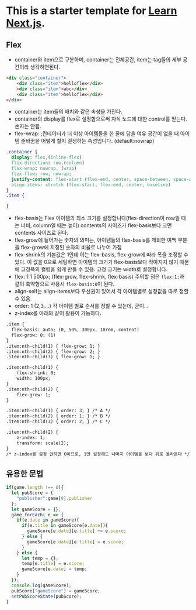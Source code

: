 # This is a starter template for [Learn Next.js](https://nextjs.org/learn).

## Flex
- container와 item으로 구분하며, container는 전체공간, item는 tag들의 세부 공간이라 생각하면된다.
``` html
<div class="container">
	<div class="item">helloflex</div>
	<div class="item">abc</div>
	<div class="item">helloflex</div>
</div>
```
- container는 item들의 배치와 같은 속성을 가진다.
- container의 display를 flex로 설정함으로써 자식 노드에 대한 control를 얻는다. 손자는 안됨.
- flex-wrap: ;컨테이너가 더 이상 아이템들을 한 줄에 담을 여유 공간이 없을 때 아이템 줄바꿈을 어떻게 할지 결정하는 속성입니다. (default:nowrap)
``` css
.container {
  display: flex,(inline-flex)
  flex-direction: row,(column)
  flex-wrap: nowrap, (wrap)
  flex-flow: row, nowrap;
  justify-content: flex-start (flex-end, center, space-between, space-around, space-evenly)
  align-items: stretch (flex-start, flex-end, center, baseline)
}
.item {

}
```
- flex-basis는 Flex 아이템의 최소 크기를 설정합니다(flex-direction이 row일 때는 너비, column일 때는 높이) contents의 사이즈가 flex-basis보다 크면 contents 사이즈로 된다.
- flex-grow에 들어가는 숫자의 의미는, 아이템들의 flex-basis를 제외한 여백 부분을 flex-grow에 지정된 숫자의 비율로 나누어 가짐
- flex-shrink의 기본값은 1인데 이는 flex-basis, flex-grow에 따라 폭을 조정할 수 있다. 이 값을 0으로 세팅하면 아이템의 크기가 flex-basis보다 작아지지 않기 때문에 고정폭의 컬럼을 쉽게 만들 수 있음. 고정 크기는 width로 설정합니다.
- flex: 1 1 500px; (flex-grow, flex-shrink, flex-basis) 주의할 점은 `flex:1;`과 같이 축약형으로 사용시 `flex-basis:0`이 된다.
- align-self는 align-items보다 우선권이 있어서 각 아이템별로 설정값을 따로 정할 수 있음.
- order: 1 (2,3,...) 각 아이템 별로 순서를 정할 수 있는데, 굳이...
- z-index를 아래와 같이 활용이 가능하다.
``` html
.item {
  flex-basis: auto; (0, 50%, 300px, 10rem, content)
  flex-grow: 0; (1)
}
.item:nth-child(1) { flex-grow: 1; }
.item:nth-child(2) { flex-grow: 2; }
.item:nth-child(3) { flex-grow: 1; }

.item:nth-child(1) {
	flex-shrink: 0;
	width: 100px;
}
.item:nth-child(2) {
	flex-grow: 1;
}

.item:nth-child(1) { order: 3; } /* A */
.item:nth-child(2) { order: 1; } /* B */
.item:nth-child(3) { order: 2; } /* C */

.item:nth-child(2) {
	z-index: 1;
	transform: scale(2);
}
/* z-index를 설정 안하면 0이므로, 1만 설정해도 나머지 아이템을 보다 위로 올라온다 */
```

## 유용한 문법

``` javascript
if(game.length !== 0){
  let pubScore = {
    "publisher":game[0].publisher
  };
  let gameScore = {};
  game.forEach( e => {
    if(e.date in gameScore){
      if(e.title in gameScore[e.date]){
        gameScore[e.date][e.title] += e.score;
      } else {
        gameScore[e.date][e.title] = e.score;    
      }
    } else {
      let temp = {};
      temp[e.title] = e.score;
      gameScore[e.date] = temp;
    }         
  });
  console.log(gameScore);
  pubScore["gameScore"] = gameScore;
  setPubScoreState(pubScore);
}
```